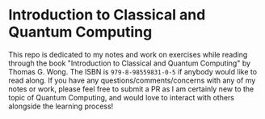 # Introduction to Classical and Quantum Computing

This repo is dedicated to my notes and work on exercises while reading through the book "Introduction to Classical and Quantum Computing" by Thomas G. Wong. The ISBN is `979-8-98559831-0-5` if anybody would like to read along. If you have any questions/comments/concerns with any of my notes or work, please feel free to submit a PR as I am certainly new to the topic of Quantum Computing, and would love to interact with others alongside the learning process!
